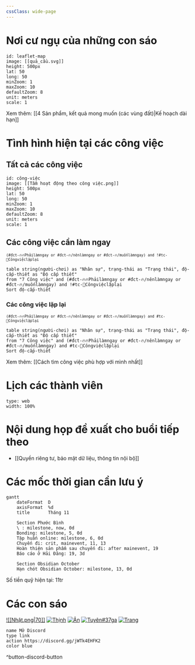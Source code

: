 ```yaml
---
cssClass: wide-page
---
```

# Nơi cư ngụ của những con sáo
```leaflet 
id: leaflet-map 
image: [[quả_cầu.svg]]
height: 500px 
lat: 50 
long: 50 
minZoom: 1
maxZoom: 10
defaultZoom: 8
unit: meters
scale: 1
```

Xem thêm: [[4 Sản phẩm, kết quả mong muốn (các vùng đất)|Kế hoạch dài hạn]]
# Tình hình hiện tại các công việc 
## Tất cả các công việc
```leaflet 
id: công-việc
image: [[Tầm hoạt động theo công việc.png]]
height: 500px 
lat: 50 
long: 50 
minZoom: 1
maxZoom: 10
defaultZoom: 8
unit: meters
scale: 1
```
## Các công việc cần làm ngay
<small>`(#đct-🔥🔥Phảilàmngay or #đct-🔥/nênlàmngay or #đct-🔥/muốnlàmngay) and !#tc-🔁Côngviệclặplại`</small>
```dataview 
table string(người-chơi) as "Nhân sự", trạng-thái as "Trạng thái", độ-cấp-thiết as "Độ cấp thiết" 
from "7 Công việc" and (#đct-🔥🔥Phảilàmngay or #đct-🔥/nênlàmngay or #đct-🔥/muốnlàmngay) and !#tc-🔁Côngviệclặplại
Sort độ-cấp-thiết
```
### Các công việc lặp lại
<small>`(#đct-🔥🔥Phảilàmngay or #đct-🔥/nênlàmngay or #đct-🔥/muốnlàmngay) and #tc-🔁Côngviệclặplại`</small>
```dataview 
table string(người-chơi) as "Nhân sự", trạng-thái as "Trạng thái", độ-cấp-thiết as "Độ cấp thiết" 
from "7 Công việc" and (#đct-🔥🔥Phảilàmngay or #đct-🔥/nênlàmngay or #đct-🔥/muốnlàmngay) and #tc-🔁Côngviệclặplại
Sort độ-cấp-thiết
```
Xem thêm: [[Cách tìm công việc phù hợp với mình nhất]]
# Lịch các thành viên
```gEvent
type: web
width: 100%
```

# Nội dung họp đề xuất cho buổi tiếp theo
- [[Quyền riêng tư, bảo mật dữ liệu, thông tin nội bộ]]

# Các mốc thời gian cần lưu ý
```mermaid
gantt
    dateFormat  D
	axisFormat  %d
    title       Tháng 11
	
	Section Phước Bình
	\ : milestone, now, 0d
	Bonding: milestone, 5, 0d
	Tập huấn online: milestone, 6, 0d
	Chuyến đi: crit, mainevent, 11, 13
	Hoàn thiện sản phẩm sau chuyến đi: after mainevent, 19
	Báo cáo ở Hải Đăng: 19, 3d
	
	Section Obsidian October
	Hạn chót Obsidian October: milestone, 13, 0d
```

Số tiền quỹ hiện tại: 11tr
# Các con sáo
[![[Nhật.png|70]]](obsidian://open?vault=WorldofSpheres&file=6%20T%E1%BB%95%20ch%E1%BB%A9c%2F62%20Th%C3%A0nh%20vi%C3%AAn%20(Ng%C6%B0%E1%BB%9Di%20ch%C6%A1i)%2FNh%E1%BA%ADt) [![Thịnh](https://ui-avatars.com/api/?background=random&rounded=true&uppercase=false&name=Thịnh)](obsidian://open?vault=WorldofSpheres&file=6%20T%E1%BB%95%20ch%E1%BB%A9c%2F62%20Th%C3%A0nh%20vi%C3%AAn%20(Ng%C6%B0%E1%BB%9Di%20ch%C6%A1i)%2FTh%E1%BB%8Bnh) [![Ân](https://ui-avatars.com/api/?background=random&rounded=true&uppercase=false&name=Ân)](obsidian://open?vault=WorldofSpheres&file=6%20T%E1%BB%95%20ch%E1%BB%A9c%2F62%20Th%C3%A0nh%20vi%C3%AAn%20(Ng%C6%B0%E1%BB%9Di%20ch%C6%A1i)%2F%C3%82n) [![Tuyên#37ga](https://ui-avatars.com/api/?background=random&rounded=true&uppercase=false&name=Tuyên)](obsidian://open?vault=WorldofSpheres&file=6%20T%E1%BB%95%20ch%E1%BB%A9c%2F62%20Th%C3%A0nh%20vi%C3%AAn%20(Ng%C6%B0%E1%BB%9Di%20ch%C6%A1i)%2FTuy%C3%AAn) [![Trang](https://ui-avatars.com/api/?background=random&rounded=true&uppercase=false&name=Trang)](obsidian://open?vault=WorldofSpheres&file=6%20T%E1%BB%95%20ch%E1%BB%A9c%2F62%20Th%C3%A0nh%20vi%C3%AAn%20(Ng%C6%B0%E1%BB%9Di%20ch%C6%A1i)%2FTrang%20(Chu%E1%BB%91i)) 

```button
name Mở Discord
type link
action https://discord.gg/jWTk4EHFK2
color blue
```
^button-discord-button